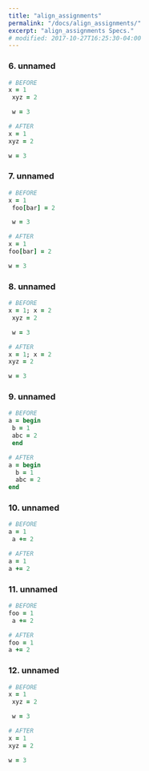 ```yaml
---
title: "align_assignments"
permalink: "/docs/align_assignments/"
excerpt: "align_assignments Specs."
# modified: 2017-10-27T16:25:30-04:00
---
```

### 6. unnamed
```ruby
# BEFORE
x = 1
 xyz = 2

 w = 3
```
```ruby
# AFTER
x = 1
xyz = 2

w = 3
```
### 7. unnamed
```ruby
# BEFORE
x = 1
 foo[bar] = 2

 w = 3
```
```ruby
# AFTER
x = 1
foo[bar] = 2

w = 3
```
### 8. unnamed
```ruby
# BEFORE
x = 1; x = 2
 xyz = 2

 w = 3
```
```ruby
# AFTER
x = 1; x = 2
xyz = 2

w = 3
```
### 9. unnamed
```ruby
# BEFORE
a = begin
 b = 1
 abc = 2
 end
```
```ruby
# AFTER
a = begin
  b = 1
  abc = 2
end
```
### 10. unnamed
```ruby
# BEFORE
a = 1
 a += 2
```
```ruby
# AFTER
a = 1
a += 2
```
### 11. unnamed
```ruby
# BEFORE
foo = 1
 a += 2
```
```ruby
# AFTER
foo = 1
a += 2
```
### 12. unnamed
```ruby
# BEFORE
x = 1
 xyz = 2

 w = 3
```
```ruby
# AFTER
x = 1
xyz = 2

w = 3
```
